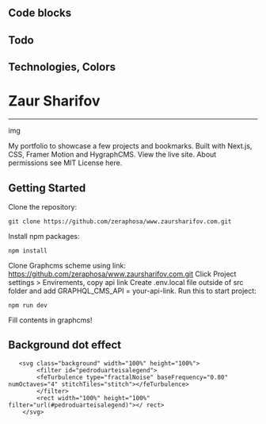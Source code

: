 ## Code blocks

## Todo

## Technologies, Colors

# Zaur Sharifov

---

img

My portfolio to showcase a few projects and bookmarks. Built with Next.js, CSS, Framer Motion and HygraphCMS. View the live site. About permissions see MIT License here.

## Getting Started

Clone the repository:

```
git clone https://github.com/zeraphosa/www.zaursharifov.com.git
```

Install npm packages:

```
npm install
```

Clone Graphcms scheme using link:
https://github.com/zeraphosa/www.zaursharifov.com.git
Click Project settings > Envirements, copy api link
Create .env.local file outside of src folder and add GRAPHQL_CMS_API = your-api-link.
Run this to start project:

```
npm run dev
```

Fill contents in graphcms!

## Background dot effect

```
   <svg class="background" width="100%" height="100%">
        <filter id="pedroduarteisalegend">
        <feTurbulence type="fractalNoise" baseFrequency="0.80" numOctaves="4" stitchTiles="stitch"></feTurbulence>
        </filter>
        <rect width="100%" height="100%" filter="url(#pedroduarteisalegend)"></ rect>
    </svg>
```
